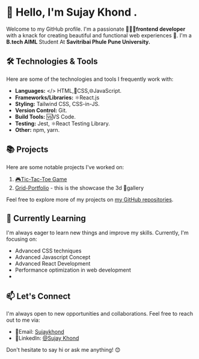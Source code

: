   # 👋 Hello, I'm Sujay Khond .

Welcome to my GitHub profile. 
 I'm a passionate 👨🏻‍💻**frontend developer** with a knack for creating beautiful and functional web experiences 🚀.
 I'm a **B.tech AIML** Student At **Savitribai Phule Pune University.**

## 🛠️ Technologies & Tools

Here are some of the technologies and tools I frequently work with: 

-  **Languages:** </> HTML,📲CSS,🌐JavaScript.
-  **Frameworks/Libraries:** ⚛️React.js
-  **Styling:** Tailwind CSS, CSS-in-JS.
-  **Version Control:** Git.
-  **Build Tools:** 🆚VS Code.
-  **Testing:** Jest, ⚛️React Testing Library.
-  **Other:** npm, yarn.

## 📚 Projects

Here are some notable projects I've worked on:

1. [🎮Tic-Tac-Toe Game ](https://github.com/sujaykhond/Tic-Tac-Toe-)
2. [Grid-Portfolio](https://github.com/sujaykhond/grid-portfolio) - this is the showcase the 3d 🌌gallery

Feel free to explore more of my projects on [my GitHub repositories](https://github.com/sujaykhond?tab=repositories).

## 🌱 Currently Learning

I'm always eager to learn new things and improve my skills. Currently, I'm focusing on:

- Advanced CSS techniques
- Advanced Javascript Concept
- Advanced React Development 
- Performance optimization in web development
- 

## 📫 Let's Connect

I'm always open to new opportunities and collaborations. Feel free to reach out to me via:

- 📧Email: [Sujaykhond](sujaykhond@gmail.com)
- 🔗LinkedIn: [@Sujay Khond](https://www.linkedin.com/in/sujaykhond)

Don't hesitate to say hi or ask me anything! 😊
